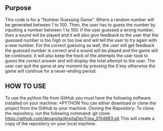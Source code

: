 
## Purpose
This code is for a "Number Guessing Game". Where a random number will be generated between 1 to 100. Then, the user has to guess the number by inputting a number between 1 to 100. if the user guessed a wrong number, then a sound will be played and it will also give feedback to the user that the guessed number is too high or too low and will tell the user to try again with a new number. For the correct guessing as well, the user will get feedback the guessed number is correct and a sound will be played and the game will be continued. It will also keep the track of the attempts the user took to guess the correct answer and will display the total attempt to the user. The user can quit the game at any moment by pressing the 0 key otherwise the game will continue for a never-ending period.

## HOW TO USE
To use the python file from GitHub you must have the following software installed on your machine:
*PYTHON
You can either download or clone the project from the GitHub to your machine.
Cloning the Repository: 
To clone the repository, run the following command:
git clone https://github.com/deyarpita/ArpitaDeyTrina_3154863.git
This will create a copy of the repository on your local machine.
